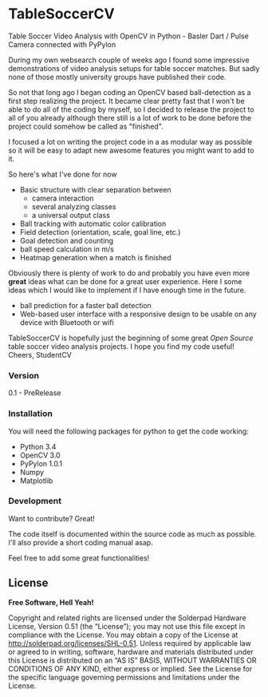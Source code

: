 # TableSoccerCV
Table Soccer Video Analysis with OpenCV in Python - Basler Dart / Pulse Camera connected with PyPylon

During my own websearch couple of weeks ago I found some impressive demonstrations of video analysis setups for table soccer matches. But sadly none of those mostly university groups have published their code.

So not that long ago I began coding an OpenCV based ball-detection as a first step realizing the project. It became clear pretty fast that I won't be able to do all of the coding by myself, so I decided to release the project to all of you already although there still is a lot of work to be done before the project could somehow be called as "finished".

I focused a lot on writing the project code in a as modular way as possible so it will be easy to adapt new awesome features you might want to add to it. 

So here's what I've done for now

  - Basic structure with clear separation between 
    - camera interaction
    - several analyzing classes
    - a universal output class
  - Ball tracking with automatic color calibration
  - Field detection (orientation, scale, goal line, etc.) 
  - Goal detection and counting
  - ball speed calculation in m/s
  - Heatmap generation when a match is finished

Obviously there is plenty of work to do and probably you have even more **great** ideas what can be done for a great user experience. Here I some ideas which I would like to implement if I have enough time in the future.
  - ball prediction for a faster ball detection
  - Web-based user interface with a responsive design to be usable on any device with Bluetooth or wifi 

TableSoccerCV is hopefully just the beginning of some great *Open Source* table soccer video analysis projects. I hope you find my code useful!
Cheers,
StudentCV

### Version
0.1 - PreRelease

### Installation

You will need the following packages for python to get the code working:
* Python 3.4
* OpenCV 3.0
* PyPylon 1.0.1
* Numpy
* Matplotlib

### Development

Want to contribute? Great!

The code itself is documented within the source code as much as possible. I'll also provide a short coding manual asap.

Feel free to add some great functionalities!

License
----
**Free Software, Hell Yeah!**

Copyright and related rights are licensed under the Solderpad Hardware License, Version 0.51 (the “License”); you may not use this file except in compliance with the License. You may obtain a copy of the License at http://solderpad.org/licenses/SHL-0.51. Unless required by applicable law or agreed to in writing, software, hardware and materials distributed under this License is distributed on an “AS IS” BASIS, WITHOUT WARRANTIES OR CONDITIONS OF ANY KIND, either express or implied. See the License for the specific language governing permissions and limitations under the License.
